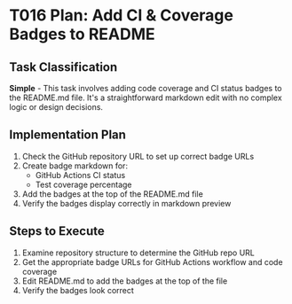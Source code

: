 # T016 Plan: Add CI & Coverage Badges to README

## Task Classification

**Simple** - This task involves adding code coverage and CI status badges to the README.md file. It's a straightforward markdown edit with no complex logic or design decisions.

## Implementation Plan

1. Check the GitHub repository URL to set up correct badge URLs
2. Create badge markdown for:
   - GitHub Actions CI status
   - Test coverage percentage
3. Add the badges at the top of the README.md file
4. Verify the badges display correctly in markdown preview

## Steps to Execute

1. Examine repository structure to determine the GitHub repo URL
2. Get the appropriate badge URLs for GitHub Actions workflow and code coverage
3. Edit README.md to add the badges at the top of the file
4. Verify the badges look correct
